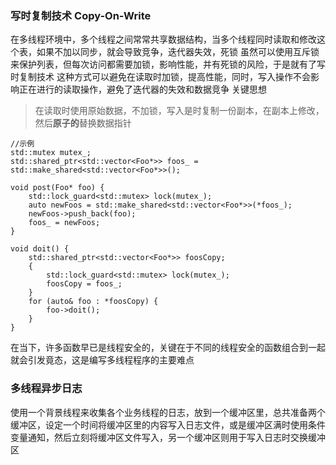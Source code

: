 ### 写时复制技术 Copy-On-Write
在多线程环境中，多个线程之间常常共享数据结构，当多个线程同时读取和修改这个表，如果不加以同步，就会导致竞争，迭代器失效，死锁
虽然可以使用互斥锁来保护列表，但每次访问都需要加锁，影响性能，并有死锁的风险，于是就有了写时复制技术
这种方式可以避免在读取时加锁，提高性能，同时，写入操作不会影响正在进行的读取操作，避免了迭代器的失效和数据竞争
关键思想
>在读取时使用原始数据，不加锁，写入是时复制一份副本，在副本上修改，然后**原子的**替换数据指针

    //示例
    std::mutex mutex_;
    std::shared_ptr<std::vector<Foo*>> foos_ = std::make_shared<std::vector<Foo*>>();

    void post(Foo* foo) {
        std::lock_guard<std::mutex> lock(mutex_);
        auto newFoos = std::make_shared<std::vector<Foo*>>(*foos_);
        newFoos->push_back(foo);
        foos_ = newFoos;
    }

    void doit() {
        std::shared_ptr<std::vector<Foo*>> foosCopy;
        {
            std::lock_guard<std::mutex> lock(mutex_);
            foosCopy = foos_;
        }
        for (auto& foo : *foosCopy) {
            foo->doit();
        }
    }

在当下，许多函数早已是线程安全的，关键在于不同的线程安全的函数组合到一起就会引发竟态，这是编写多线程程序的主要难点

### 多线程异步日志
使用一个背景线程来收集各个业务线程的日志，放到一个缓冲区里，总共准备两个缓冲区，设定一个时间将缓冲区里的内容写入日志文件，或是缓冲区满时使用条件变量通知，然后立刻将缓冲区文件写入，另一个缓冲区则用于写入日志时交换缓冲区
